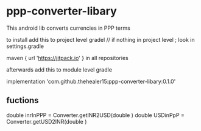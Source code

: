 # ppp-converter-libary

This android lib converts currencies in PPP terms

to install 
add this to project level gradel
// if nothing in project level ; look in settings.gradle

maven { url 'https://jitpack.io' }
in all repositories

afterwards
add this to module level gradle 

implementation 'com.github.thehealer15:ppp-converter-libary:0.1.0'

## fuctions 
double inrInPPP = Converter.getINR2USD(double ) 
double USDinPpP = Converter.getUSD2INR(double )
